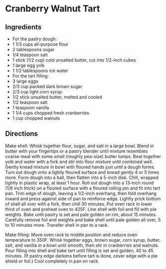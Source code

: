 # Cranberry Walnut Tart 

<!-- BEGIN content -->

## Ingredients

- For the pastry dough:
- 1 1/3 cups all-purpose flour
- 2 tablespoons sugar
- 1/4 teaspoon salt
- 1 stick (1/2 cup) cold unsalted butter, cut into 1/2-inch cubes
- 1 large egg yolk
- 1 1/2 tablespoons ice water
- For the tart filling:
- 3 large eggs
- 2/3 cup packed dark brown sugar
- 2/3 cup light corn syrup
- 1/2 stick unsalted butter, melted and cooled
- 1/2 teaspoon salt
- 1 teaspoon vanilla
- 1 1/4 cups chopped fresh cranberries
- 1 cup chopped walnuts

## Directions

Make shell: Whisk together flour, sugar, and salt in a large bowl. Blend in butter with your fingertips or a pastry blender until mixture resembles coarse meal with some small (roughly pea-size) butter lumps. Beat together yolk and water with a fork and stir into flour mixture until combined well. Gently knead mixture in bowl with floured hands just until a dough forms. Turn out dough onto a lightly floured surface and knead gently 4 or 5 times more. Form dough into a ball, then flatten into a 5-inch disk. Chill, wrapped tightly in plastic wrap, at least 1 hour. Roll out dough into a 13-inch round (1/8 inch thick) on a floured surface with a floured rolling pin and fit into tart pan. Trim edge of dough, leaving a 1/2-inch overhang, then fold overhang inward and press against side of pan to reinforce edge. Lightly prick bottom of shell all over with a fork, then chill 30 minutes. Put oven rack in lower third of oven and preheat oven to 425F. Line shell with foil and fill with pie weights. Bake until pastry is set and pale golden on rim, about 15 minutes. Carefully remove foil and weights and bake shell until pale golden all over, 5 to 10 minutes more. Transfer shell in pan to a rack.  
  
 Make filling: Move oven rack to middle position and reduce oven temperature to 350F. Whisk together eggs, brown sugar, corn syrup, butter, salt, and vanilla in a bowl until smooth, then stir in cranberries and walnuts. Pour filling into shell and bake tart until filling is set and golden, 40 to 45 minutes. (If pastry edge darkens before tart is done, cover edge with a pie shield or foil.) Cool completely in pan on rack.

<!-- END content -->

